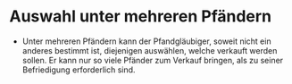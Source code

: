 # Auswahl unter mehreren Pfändern

- Unter mehreren Pfändern kann der Pfandgläubiger, soweit nicht ein anderes bestimmt ist, diejenigen auswählen, welche verkauft werden sollen. Er kann nur so viele Pfänder zum Verkauf bringen, als zu seiner Befriedigung erforderlich sind.

